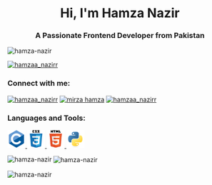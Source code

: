 <h1 align="center">Hi, I'm Hamza Nazir</h1>
<h3 align="center">A Passionate Frontend Developer from Pakistan</h3>

<p align="left"> <img src="https://komarev.com/ghpvc/?username=hamza-nazir&label=Profile%20views&color=0e75b6&style=flat" alt="hamza-nazir" /> </p>

<p align="left"> <a href="https://twitter.com/hamzaa_nazirr" target="blank"><img src="https://img.shields.io/twitter/follow/hamzaa_nazirr?logo=twitter&style=for-the-badge" alt="hamzaa_nazirr" /></a> </p>

<h3 align="left">Connect with me:</h3>
<p align="left">
<a href="https://twitter.com/hamzaa_nazirr" target="blank"><img align="center" src="https://raw.githubusercontent.com/rahuldkjain/github-profile-readme-generator/master/src/images/icons/Social/twitter.svg" alt="hamzaa_nazirr" height="30" width="40" /></a>
<a href="https://fb.com/mirza hamza" target="blank"><img align="center" src="https://raw.githubusercontent.com/rahuldkjain/github-profile-readme-generator/master/src/images/icons/Social/facebook.svg" alt="mirza hamza" height="30" width="40" /></a>
<a href="https://instagram.com/hamzaa_nazirr" target="blank"><img align="center" src="https://raw.githubusercontent.com/rahuldkjain/github-profile-readme-generator/master/src/images/icons/Social/instagram.svg" alt="hamzaa_nazirr" height="30" width="40" /></a>
</p>

<h3 align="left">Languages and Tools:</h3>
<p align="left"> <a href="https://www.cprogramming.com/" target="_blank" rel="noreferrer"> <img src="https://raw.githubusercontent.com/devicons/devicon/master/icons/c/c-original.svg" alt="c" width="40" height="40"/> </a> <a href="https://www.w3schools.com/css/" target="_blank" rel="noreferrer"> <img src="https://raw.githubusercontent.com/devicons/devicon/master/icons/css3/css3-original-wordmark.svg" alt="css3" width="40" height="40"/> </a> <a href="https://www.w3.org/html/" target="_blank" rel="noreferrer"> <img src="https://raw.githubusercontent.com/devicons/devicon/master/icons/html5/html5-original-wordmark.svg" alt="html5" width="40" height="40"/> </a> <a href="https://www.python.org" target="_blank" rel="noreferrer"> <img src="https://raw.githubusercontent.com/devicons/devicon/master/icons/python/python-original.svg" alt="python" width="40" height="40"/> </a> </p>

<p><img align="left" src="https://github-readme-stats.vercel.app/api/top-langs?username=hamza-nazir&show_icons=true&locale=en&layout=compact" alt="hamza-nazir" /></p>

<p>&nbsp;<img align="center" src="https://github-readme-stats.vercel.app/api?username=hamza-nazir&show_icons=true&locale=en" alt="hamza-nazir" /></p>

<p><img align="center" src="https://github-readme-streak-stats.herokuapp.com/?user=hamza-nazir&" alt="hamza-nazir" /></p>
